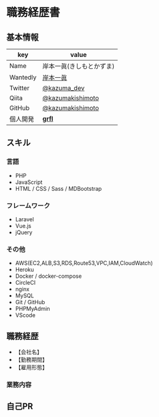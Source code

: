 # **職務経歴書**
## **基本情報**
|key|value|
|---|-----|
|Name|岸本一眞(きしもとかずま)|
|Wantedly|[岸本一眞](https://www.wantedly.com/id/kazumakishimoto)|
|Twitter|[@kazuma_dev](https://twitter.com/kazuma_dev)|
|Qiita|[@kazumakishimoto](https://qiita.com/kazumakishimoto)|
|GitHub|[@kazumakishimoto](https://github.com/kazumakishimoto)|
|個人開発|[**grfl**](https://grfl.herokuapp.com/)|

## **スキル**
### **言語**
- PHP
- JavaScript
- HTML / CSS / Sass / MDBootstrap

### **フレームワーク**
- Laravel
- Vue.js
- jQuery

### **その他**
- AWS(EC2,ALB,S3,RDS,Route53,VPC,IAM,CloudWatch)
- Heroku
- Docker / docker-compose
- CircleCI
- nginx
- MySQL
- Git	/ GitHub
- PHPMyAdmin
- VScode


## **職務経歴**
- 【会社名】
- 【勤務期間】
- 【雇用形態】

### **業務内容**

## **自己PR**
